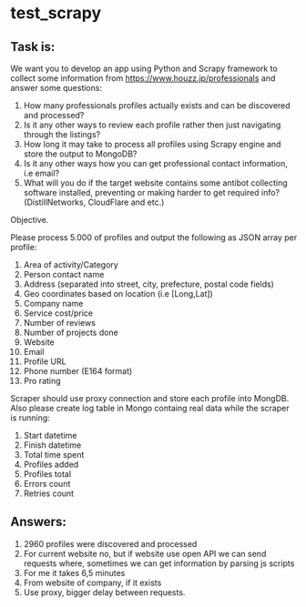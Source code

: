 # test_scrapy

## Task is:

We want you to develop an app using Python and Scrapy framework to collect some information from https://www.houzz.jp/professionals and answer some questions:

1. How many professionals profiles actually exists and can be discovered and processed?
2. Is it any other ways to review each profile rather then just navigating through the listings?
3. How long it may take to process all profiles using Scrapy engine and store the output to MongoDB?
4. Is it any other ways how you can get professional contact information, i.e email?
5. What will you do if the target website contains some antibot collecting software installed, preventing or making harder to get required info? (DistillNetworks, CloudFlare and etc.)

Objective.

Please process 5.000 of profiles and output the following as JSON array per profile:

1. Area of activity/Category
2. Person contact name
3. Address (separated into street, city, prefecture, postal code fields)
4. Geo coordinates based on location (i.e [Long,Lat])
5. Company name
6. Service cost/price
7. Number of reviews
8. Number of projects done
9. Website
10. Email
11. Profile URL
12. Phone number (E164 format)
13. Pro rating

Scraper should use proxy connection and store each profile into MongDB. Also please create log table in Mongo containg real data while the scraper is running:
1. Start datetime
2. Finish datetime
3. Total time spent
4. Profiles added
5. Profiles total
6. Errors count
7. Retries count

## Answers:

1. 2960 profiles were discovered and processed
2. For current website no, but if website use open API we can send requests where, sometimes we can get information by parsing js scripts
3. For me it takes 6,5 minutes
4. From website of company, if it exists
5. Use proxy, bigger delay between requests.
